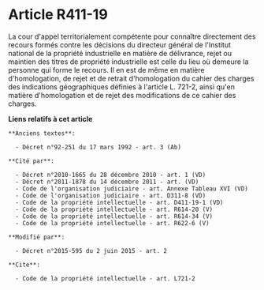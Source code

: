 # Article R411-19

La cour d'appel territorialement compétente pour connaître directement des recours formés contre les décisions du directeur
général de l'Institut national de la propriété industrielle en matière de délivrance, rejet ou maintien des titres de
propriété industrielle est celle du lieu où demeure la personne qui forme le recours. Il en est de même en matière
d'homologation, de rejet et de retrait d'homologation du cahier des charges des indications géographiques définies à
l'article L. 721-2, ainsi qu'en matière d'homologation et de rejet des modifications de ce cahier des charges.

**Liens relatifs à cet article**

	**Anciens textes**:

	  - Décret n°92-251 du 17 mars 1992 - art. 3 (Ab)

	**Cité par**:

	  - Décret n°2010-1665 du 28 décembre 2010 - art. 1 (VD)
	  - Décret n°2011-1878 du 14 décembre 2011 - art. (VD)
	  - Code de l'organisation judiciaire - art. Annexe Tableau XVI (VD)
	  - Code de l'organisation judiciaire - art. D311-8 (VD)
	  - Code de la propriété intellectuelle - art. D411-19-1 (VD)
	  - Code de la propriété intellectuelle - art. R614-20 (V)
	  - Code de la propriété intellectuelle - art. R614-34 (V)
	  - Code de la propriété intellectuelle - art. R622-6 (V)

	**Modifié par**:

	  - Décret n°2015-595 du 2 juin 2015 - art. 2

	**Cite**:

	  - Code de la propriété intellectuelle - art. L721-2
